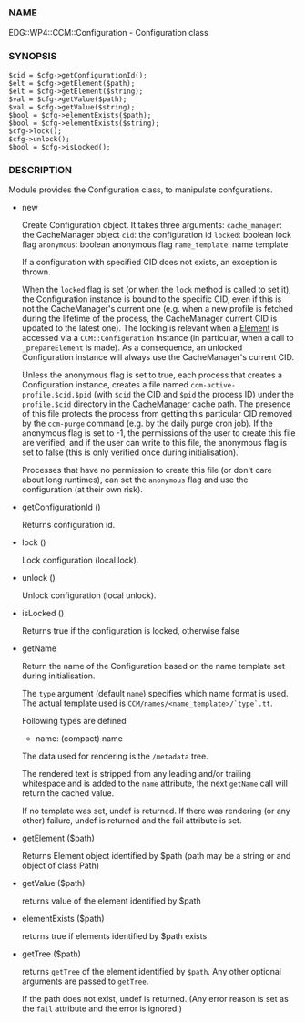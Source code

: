 
### NAME

EDG::WP4::CCM::Configuration - Configuration class

### SYNOPSIS

    $cid = $cfg->getConfigurationId();
    $elt = $cfg->getElement($path);
    $elt = $cfg->getElement($string);
    $val = $cfg->getValue($path);
    $val = $cfg->getValue($string);
    $bool = $cfg->elementExists($path);
    $bool = $cfg->elementExists($string);
    $cfg->lock();
    $cfg->unlock();
    $bool = $cfg->isLocked();

### DESCRIPTION

Module provides the Configuration class, to manipulate confgurations.

- new

    Create Configuration object. It takes three arguments:
        `cache_manager`: the CacheManager object
        `cid`: the configuration id
        `locked`: boolean lock flag
        `anonymous`: boolean anonymous flag
        `name_template`: name template

    If a configuration with specified CID does not exists, an exception is
    thrown.

    When the `locked` flag is set (or when the `lock` method is called to set it),
    the Configuration instance is bound to the specific CID, even if this is not
    the CacheManager's current one (e.g. when a new profile is fetched during the lifetime
    of the process, the CacheManager current CID is updated to the latest one).
    The locking is relevant when a [Element](../CCM/Element.md) is accessed via
    a `CCM::Configuration` instance (in particular, when a call to `_prepareElement`
    is made).
    As a consequence, an unlocked Configuration instance will always use the
    CacheManager's current CID.

    Unless the anonymous flag is set to true, each process that creates a
    Configuration instance, creates a file named `ccm-active-profile.$cid.$pid`
    (with `$cid` the CID and `$pid` the process ID) under the `profile.$cid`
    directory in the [CacheManager](../CCM/CacheManager.md) cache path. The presence of this file protects
    the process from getting this particular CID removed by the `ccm-purge` command
    (e.g. by the daily purge cron job).
    If the anonymous flag is set to -1, the permissions of the user to create this file
    are verified, and if the user can write to this file, the anonymous flag is set to
    false (this is only verified once during initialisation).

    Processes that have no permission to create this file (or don't care about long
    runtimes), can set the `anonymous` flag and use the configuration
    (at their own risk).

- getConfigurationId ()

    Returns configuration id.

- lock ()

    Lock configuration (local lock).

- unlock ()

    Unlock configuration (local unlock).

- isLocked ()

    Returns true if the configuration is locked, otherwise false

- getName

    Return the name of the Configuration
    based on the name template set during initialisation.

    The `type` argument (default `name`) specifies which
    name format is used.
    The actual template used is `` CCM/names/<name_template>/`type`.tt ``.

    Following types are defined

    - name: (compact) name

    The data used for rendering is the `/metadata` tree.

    The rendered text is stripped from any leading and/or trailing whitespace
    and is added to the `name` attribute,
    the next `getName` call will return the cached value.

    If no template was set, undef is returned.
    If there was rendering (or any other) failure,
    undef is returned and the fail attribute is set.

- getElement ($path)

    Returns Element object identified by $path (path may be a string or
    and object of class Path)

- getValue ($path)

    returns value of the element identified by $path

- elementExists ($path)

    returns true if elements identified by $path exists

- getTree ($path)

    returns `getTree` of the element identified by `$path`.
    Any other optional arguments are passed to `getTree`.

    If the path does not exist, undef is returned. (Any error
    reason is set as the `fail` attribute and the error is ignored.)
